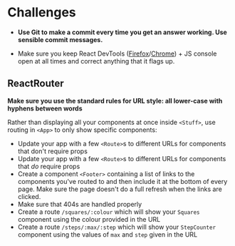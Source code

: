 # Challenges

- **Use Git to make a commit every time you get an answer working. Use sensible commit messages.**

- Make sure you keep React DevTools ([Firefox](https://addons.mozilla.org/en-US/firefox/addon/react-devtools/)/[Chrome](https://chrome.google.com/webstore/detail/react-developer-tools/fmkadmapgofadopljbjfkapdkoienihi)) + JS console open at all times and correct anything that it flags up.

## ReactRouter

**Make sure you use the standard rules for URL style: all lower-case with hyphens between words**

Rather than displaying all your components at once inside `<Stuff>`, use routing in `<App>` to only show specific components:

- Update your app with a few `<Route>`s to different URLs for components that don't require props
- Update your app with a few `<Route>`s to different URLs for components that *do* require props
- Create a component `<Footer>` containing a list of links to the components you've routed to and then include it at the bottom of every page. Make sure the page doesn't do a full refresh when the links are clicked.
- Make sure that 404s are handled properly
- Create a route `/squares/:colour` which will show your `Squares` component using the colour provided in the URL
- Create a route `/steps/:max/:step` which will show your `StepCounter` component using the values of `max` and `step` given in the URL
